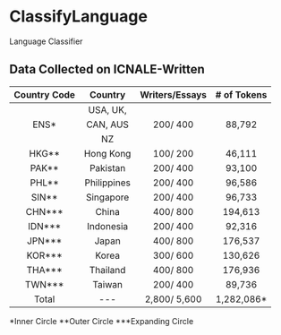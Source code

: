 # ClassifyLanguage
Language Classifier

## Data Collected on ICNALE-Written
Country Code 	|Country 	|Writers/Essays 	|# of Tokens	|
:--------------:|:---------:|:-----------------:|:-------------:|
  				|USA, UK,	|					|				|
ENS*   			|CAN, AUS	|	200/ 400		|	88,792  	|
 	   			|NZ		 	|					|				|
 HKG** 			|Hong Kong	| 	100/ 200  		|	46,111		|
 PAK** 			|Pakistan	|	 	200/ 400  	|	93,100		|
 PHL** 			|Philippines|  	200/ 400  		|	96,586		|
 SIN** 			|Singapore	|  	200/ 400  		|	96,733		|
 CHN***			|China 	 	|  	400/ 800  		|	194,613 	|
 IDN***			|Indonesia	| 	200/ 400   		|	92,316 		|
 JPN***			|Japan 	 	|		400/ 800  	|	176,537		|	 
 KOR***			|Korea 		|	300/ 600		|  	130,626 	|
 THA***			|Thailand 	|  	400/ 800  		|	176,936 	|
 TWN***			|Taiwan  	|	200/ 400  		|	89,736		| 
Total 			|	--- 	|	2,800/ 5,600 	|	1,282,086*	|

*Inner Circle
**Outer Circle
***Expanding Circle